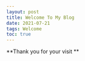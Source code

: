 ```yaml
---
layout: post
title: Welcome To My Blog
date: 2021-07-21
tags: Welcome
toc: true
---
```


**Thank you for your visit **

